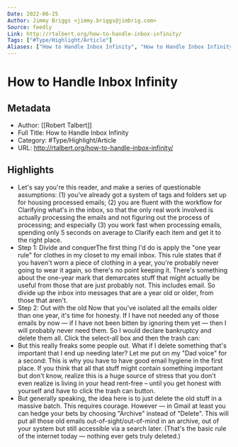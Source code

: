```yaml
---
Date: 2022-06-25
Author: Jimmy Briggs <jimmy.briggs@jimbrig.com>
Source: feedly
Link: http://rtalbert.org/how-to-handle-inbox-infinity/
Tags: ["#Type/Highlight/Article"]
Aliases: ["How to Handle Inbox Infinity", "How to Handle Inbox Infinity"]
---
```

# How to Handle Inbox Infinity

## Metadata
- Author: [[Robert Talbert]]
- Full Title: How to Handle Inbox Infinity
- Category: #Type/Highlight/Article
- URL: http://rtalbert.org/how-to-handle-inbox-infinity/

## Highlights
- Let's say you're this reader, and make a series of questionable assumptions: (1) you've already got a system of tags and folders set up for housing processed emails; (2) you are fluent with the workflow for Clarifying what's in the inbox, so that the only real work involved is actually processing the emails and not figuring out the process of processing; and especially (3) you work fast when processing emails, spending only 5 seconds on average to Clarify each item and get it to the right place.
- Step 1: Divide and conquerThe first thing I'd do is apply the "one year rule" for clothes in my closet to my email inbox. This rule states that if you haven't worn a piece of clothing in a year, you're probably never going to wear it again, so there's no point keeping it. There's something about the one-year mark that demarcates stuff that might actually be useful from those that are just probably not. This includes email. So divide up the inbox into messages that are a year old or older, from those that aren't.
- Step 2: Out with the old Now that you've isolated all the emails older than one year, it's time for honesty. If I have not needed any of those emails by now — if I have not been bitten by ignoring them yet — then I will probably never need them. So I would declare bankruptcy and delete them all. Click the select-all box and then the trash can:
- But this really freaks some people out. What if I delete something that's important that I end up needing later? Let me put on my "Dad voice" for a second: This is why you have to have good email hygiene in the first place. If you think that all that stuff might contain something important but don't know, realize this is a huge source of stress that you don't even realize is living in your head rent-free – until you get honest with yourself and have to click the trash can button.
- But generally speaking, the idea here is to just delete the old stuff in a massive batch. This requires courage. However — in Gmail at least you can hedge your bets by choosing "Archive" instead of "Delete". This will put all those old emails out-of-sight/out-of-mind in an archive, out of your system but still accessible via a search later. (That's the basic rule of the internet today — nothing ever gets truly deleted.)
